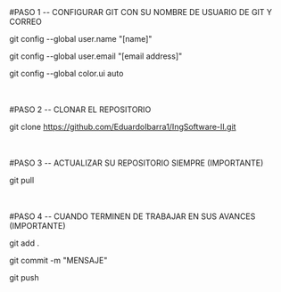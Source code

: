 <br><br>#PASO 1 -- CONFIGURAR GIT CON SU NOMBRE DE USUARIO DE GIT Y CORREO

git config --global user.name "[name]"

git config --global user.email "[email address]"

git config --global color.ui auto





<br><br>#PASO 2 -- CLONAR EL REPOSITORIO 

git clone https://github.com/EduardoIbarra1/IngSoftware-II.git





<br><br>#PASO 3 -- ACTUALIZAR SU REPOSITORIO SIEMPRE (IMPORTANTE) 

git pull





<br><br>#PASO 4 -- CUANDO TERMINEN DE TRABAJAR EN SUS AVANCES (IMPORTANTE) 

git add .

git commit -m "MENSAJE"

git push


